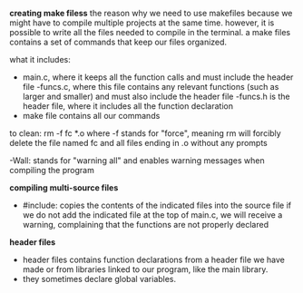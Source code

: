 
**creating make filess**
the reason why we need to use makefiles because we might have to compile multiple projects at the same time. however, it is possible to write all the files needed to compile in the terminal. a make files contains a set of commands that keep our files organized.

what it includes: 
- main.c, where it keeps all the function calls and must include the header file 
-funcs.c, where this file contains any relevant functions (such as larger and smaller) and must also include the header file
-funcs.h is the header file, where it includes all the function declaration 
- make file contains all our commands

to clean: 
    rm -f fc *.o 
where -f stands for "force", meaning rm will forcibly delete the file named fc and all files ending in .o without any prompts

-Wall: stands for "warning all" and enables warning messages when compiling the program 

**compiling multi-source files**
- #include:  copies the contents of the indicated files into the source file
    if we do not add the indicated file at the top of main.c, we will receive a warning, complaining that the functions are not properly declared


**header files**
- header files contains function declarations from a header file we have made or from libraries linked to our program, like the main library. 
- they sometimes declare global variables.